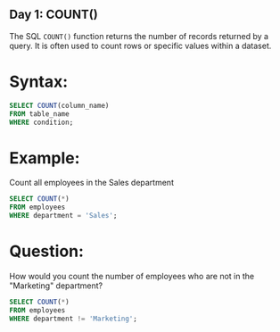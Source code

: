 ## Day 1: COUNT()

The SQL `COUNT()` function returns the number of records returned by a query. It is often used to count rows or specific values within a dataset.

# Syntax:
```sql
SELECT COUNT(column_name)
FROM table_name
WHERE condition;
```

# Example:
Count all employees in the Sales department

```sql
SELECT COUNT(*) 
FROM employees 
WHERE department = 'Sales';
```


# Question:
How would you count the number of employees who are not in the "Marketing" department?

```sql
SELECT COUNT(*)
FROM employees
WHERE department != 'Marketing';
```
